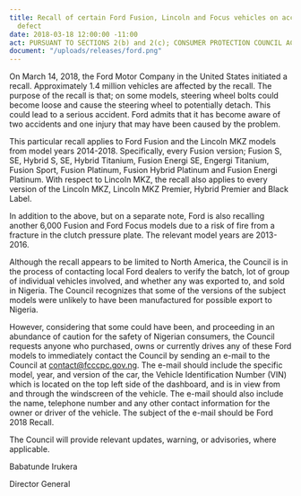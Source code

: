 ```yaml
---
title: Recall of certain Ford Fusion, Lincoln and Focus vehicles on account of manufacturing
  defect
date: 2018-03-18 12:00:00 -11:00
act: PURSUANT TO SECTIONS 2(b) and 2(c); CONSUMER PROTECTION COUNCIL ACT
document: "/uploads/releases/ford.png"
---
```


On March 14, 2018, the Ford Motor Company in the United States initiated a recall. Approximately 1.4 million vehicles are affected by the recall. The purpose of the recall is that; on some models, steering wheel bolts could become loose and cause the steering wheel to potentially detach. This could lead to a serious accident. Ford admits that it has become aware of two accidents and one injury that may have been caused by the problem.

This particular recall applies to Ford Fusion and the Lincoln MKZ models from model years 2014-2018. Specifically, every Fusion version; Fusion S, SE, Hybrid S, SE, Hybrid Titanium, Fusion Energi SE, Engergi Titanium, Fusion Sport, Fusion Platinum, Fusion Hybrid Platinum and Fusion Energi Platinum. With respect to Lincoln MKZ, the recall also applies to every version of the Lincoln MKZ, Lincoln MKZ Premier, Hybrid Premier and Black Label.

In addition to the above, but on a separate note, Ford is also recalling another 6,000 Fusion and Ford Focus models due to a risk of fire from a fracture in the clutch pressure plate. The relevant model years are 2013-2016.

Although the recall appears to be limited to North America, the Council is in the process of contacting local Ford dealers to verify the batch, lot of group of individual vehicles involved, and whether any was exported to, and sold in Nigeria. The Council recognizes that some of the versions of the subject models were unlikely to have been manufactured for possible export to Nigeria.

However, considering that some could have been, and proceeding in an abundance of caution for the safety of Nigerian consumers, the Council requests anyone who purchased, owns or currently drives any of these Ford models to immediately contact the Council by sending an e-mail to the Council at contact@fcccpc.gov.ng. The e-mail should include the specific model, year, and version of the car, the Vehicle Identification Number (VIN) which is located on the top left side of the dashboard, and is in view from and through the windscreen of the vehicle. The e-mail should also include the name, telephone number and any other contact information for the owner or driver of the vehicle. The subject of the e-mail should be Ford 2018 Recall.

The Council will provide relevant updates, warning, or advisories, where applicable.

Babatunde Irukera

Director General